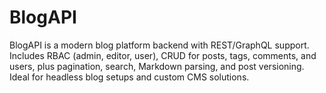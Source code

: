 # BlogAPI
BlogAPI is a modern blog platform backend with REST/GraphQL support. Includes RBAC (admin, editor, user), CRUD for posts, tags, comments, and users, plus pagination, search, Markdown parsing, and post versioning. Ideal for headless blog setups and custom CMS solutions.
